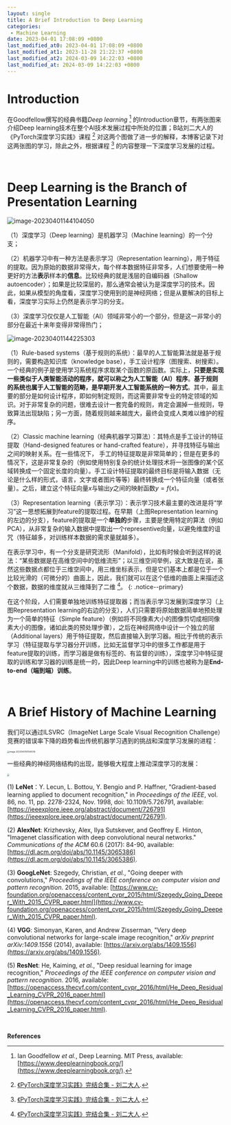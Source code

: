 ```yaml
---
layout: single
title: A Brief Introduction to Deep Learning
categories: 
 - Machine Learning
date: 2023-04-01 17:08:09 +0800
last_modified_at0: 2023-04-01 17:08:09 +0800
last_modified_at1: 2023-11-28 21:22:37 +0800
last_modified_at2: 2024-03-09 14:22:03 +0800
last_modified_at: 2024-03-09 14:22:03 +0800
---
```


# Introduction

在Goodfellow撰写的经典书籍*Deep learning* [^1] 的Introduction章节，有两张图来介绍Deep learning技术在整个AI技术发展过程中所处的位置；B站刘二大人的《PyTorch深度学习实践》课程 [^2] 对这两个图做了进一步的解释，本博客记录下对这两张图的学习，除此之外，根据课程 [^2] 的内容整理一下深度学习发展的过程。

<br>

# Deep Learning is the Branch of Presentation Learning

![image-20230401144104050](https://github.com/HelloWorld-1017/blog-images/blob/main/migration/DeLLLaptop/image-20230401144104050.png?raw=true)

（1）深度学习（Deep learning）是机器学习（Machine learning）的一个分支；

（2）机器学习中有一种方法是表示学习（Representation learning），用于特征的提取。因为原始的数据非常得大，每个样本数据特征非常多，人们想要使用一种更好的方法**表示**样本的**信息**。比较经典的就是浅层的自编码器（Shallow autoencoder）；如果是比较深层的，那么通常会被认为是深度学习的技术。因此，如果从模型的角度看，深度学习使用到的是神经网络；但是从要解决的目标上看，深度学习实际上仍然是表示学习的分支。

（3）深度学习仅仅是人工智能（AI）领域非常小的一个部分，但是这一非常小的部分在最近十来年变得非常得热门；

![image-20230401144225303](https://github.com/HelloWorld-1017/blog-images/blob/main/migration/DeLLLaptop/image-20230401144225303.png?raw=true)

（1）Rule-based systems（基于规则的系统）：最早的人工智能算法就是基于规则的，需要构造知识库（knowledge base），手工设计程序（图搜索、树搜索）。一个经典的例子是使用学习系统程序求取某个函数的原函数。实际上，**只要是实现一些类似于人类智能活动的程序，就可以称之为人工智能（AI）程序**。**基于规则的系统也属于人工智能的范畴，是早期开发人工智能系统的一种方式**。其中，最主要的部分是如何设计程序，即如何制定规则，而这需要非常专业的特定领域的知识。对于非常复杂的问题，很难去设计一套完备的规则，肯定会漏掉一些规则，导致算法出现缺陷；另一方面，随着规则越来越庞大，最终会变成人类难以维护的程序。

（2）Classic machine learning（经典机器学习算法）：其特点是手工设计的特征提取（Hand-designed features or hand-crafted feature），并寻找特征与输出之间的映射关系。在一些情况下， 手工的特征提取是非常简单的；但是在更多的情况下，这是非常复杂的（例如使用特别复杂的统计处理技术将一张图像的某个区域转换成一个固定长度的向量）。手工设计特征提取的最终目标是将输入数据（无论是什么样的形式，语言，文字或者图片等等）最终转换成一个特征向量（或者张量）。之后，建立这个特征向量$x$与输出$y$之间的映射函数$y=f(x)$。

（3）Representation learning（表示学习）：表示学习技术最主要的改进是将“学习”这一思想拓展到feature的提取过程。在早期（上图Representation learning的左边的分支），feature的提取是一个**单独的**步骤，主要是使用特定的算法（例如PCA），从非常复杂的输入数据中提取出一个representive向量，以避免维度的诅咒（特征越多，对训练样本数据的需求量就越多）。

在表示学习中，有一个分支是研究流形（Manifold），比如有时候会听到这样的说法：“某些数据是在高维空间中的低维流形”；以三维空间举例，这大致是在说，虽然这些数据点都位于三维空间中，用三维坐标表示，但是它们基本上都是位于一个比较光滑的（可微分的）曲面上，因此，我们就可以在这个低维的曲面上来描述这个数据，数据的维度就从三维降到了二维 [^2]。
{: .notice--primary}

在这个阶段，人们需要单独地训练特征提取器；而当表示学习发展到深度学习（上图Representation learning的右边的分支），人们只需要将原始数据简单地预处理为一个简单的特征（Simple feature）（例如将不同像素大小的图像剪切成相同像素大小的图像，诸如此类的预处理步骤），之后在神经网络中设计一个独立的层（Additional layers）用于特征提取，然后直接输入到学习器。相比于传统的表示学习（特征提取与学习器分开训练，比如无监督学习中的很多工作都是用于feature提取的训练，而学习器是做有标签的、有监督的训练），深度学习中特征提取的训练和学习器的训练是统一的，因此Deep learning中的训练也被称为是**End-to-end（端到端）训练**。

<br>

# A Brief History of Machine Learning

我们可以通过ILSVRC（ImageNet Large Scale Visual Recognition Challenge）竞赛的错误率下降的趋势看出传统机器学习遇到的挑战和深度学习发展的进程：

<img src="https://github.com/HelloWorld-1017/blog-images/blob/main/migration/DeLLLaptop/image-20230401161548318.png?raw=true" alt="image-20230401161548318" style="zoom: 33%;" />

一些经典的神经网络结构的出现，能够极大程度上推动深度学习的发展：

<img src="https://github.com/HelloWorld-1017/blog-images/blob/main/migration/DeLLLaptop/image-20230401162948166.png?raw=true" style="zoom:33%;" />

(1) **LeNet**：Y. Lecun, L. Bottou, Y. Bengio and P. Haffner, "Gradient-based learning applied to document recognition," in *Proceedings of the IEEE*, vol. 86, no. 11, pp. 2278-2324, Nov. 1998, doi: 10.1109/5.726791, available: [https://ieeexplore.ieee.org/abstract/document/726791](https://ieeexplore.ieee.org/abstract/document/726791).

(2) **AlexNet**: Krizhevsky, Alex, Ilya Sutskever, and Geoffrey E. Hinton, "Imagenet classification with deep convolutional neural networks." *Communications of the ACM* 60.6 (2017): 84-90, available: [https://dl.acm.org/doi/abs/10.1145/3065386](https://dl.acm.org/doi/abs/10.1145/3065386).

(3) **GoogLeNet**: Szegedy, Christian, *et al.*, "Going deeper with convolutions," *Proceedings of the IEEE conference on computer vision and pattern recognition*. 2015, available: [https://www.cv-foundation.org/openaccess/content_cvpr_2015/html/Szegedy_Going_Deeper_With_2015_CVPR_paper.html](https://www.cv-foundation.org/openaccess/content_cvpr_2015/html/Szegedy_Going_Deeper_With_2015_CVPR_paper.html).

(4) **VGG**: Simonyan, Karen, and Andrew Zisserman, "Very deep convolutional networks for large-scale image recognition," *arXiv preprint arXiv:1409.1556* (2014), available: [https://arxiv.org/abs/1409.1556](https://arxiv.org/abs/1409.1556).

(5) **ResNet**: He, Kaiming, *et al.*, "Deep residual learning for image recognition," *Proceedings of the IEEE conference on computer vision and pattern recognition*. 2016, available: [https://openaccess.thecvf.com/content_cvpr_2016/html/He_Deep_Residual_Learning_CVPR_2016_paper.html](https://openaccess.thecvf.com/content_cvpr_2016/html/He_Deep_Residual_Learning_CVPR_2016_paper.html).

<br>

**References**

[^1]: Ian Goodfellow *et al.*, Deep Learning. MIT Press, available: [https://www.deeplearningbook.org/](https://www.deeplearningbook.org/).
[^2]: [《PyTorch深度学习实践》完结合集 - 刘二大人](https://www.bilibili.com/list/21241234?sid=245319&desc=1&oid=97078147&bvid=BV1Y7411d7Ys).